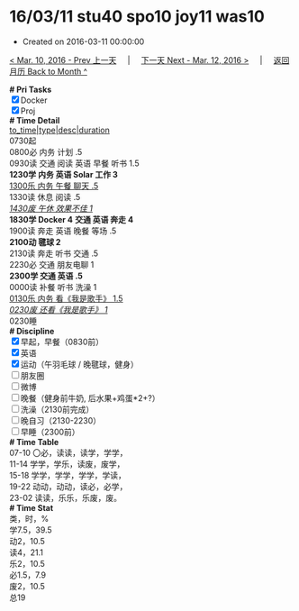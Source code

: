 # 16/03/11 stu40 spo10 joy11 was10

- Created on 2016-03-11 00:00:00

[< Mar. 10, 2016 - Prev 上一天](_archived/lifelogs/2016/03/d10.md) &nbsp; &nbsp; | &nbsp; &nbsp; [下一天 Next - Mar. 12, 2016 >](_archived/lifelogs/2016/03/d12.md) &nbsp; &nbsp; |  &nbsp; &nbsp; [返回月历 Back to Month ^](_archived/lifelogs/2016/03/index.md)
<br/><div><b># Pri Tasks</b></div><div><input checked="true" type="checkbox"/>Docker</div><div><input checked="true" type="checkbox"/>Proj</div><div><b># Time Detail</b></div><div><u>to_time|type|desc|duration</u></div><div>0730起</div><div>0800必 内务 计划 .5</div><div>0930读 交通 阅读 英语 早餐 听书 1.5</div><div><b>1230学 内务 英语 Solar 工作 3</b></div><div><u>1300乐 内务 午餐 聊天 .5</u></div><div>1330读 休息 阅读 .5</div><div><u><i>1430废 午休 效果不佳 1</i></u></div><div><b>1830学 Docker 4</b> <b>交通 英语 奔走 4</b></div><div>1900读 奔走 英语 晚餐 等场 .5</div><div><b>2100动 毽球 2</b></div><div>2130读 奔走 听书 交通 .5</div><div>2230必 交通 朋友电聊 1</div><div><b>2300学 交通 英语 .5</b></div><div>0000读 补餐 听书 洗澡 1</div><div><u>0130乐 内务 看《我是歌手》 1.5</u></div><div><u><i>0230废 还看《我是歌手》 1</i></u></div><div>0230睡</div><div><b># Discipline</b></div><div><input checked="true" type="checkbox"/>早起，早餐（0830前）</div><div><input checked="true" type="checkbox"/>英语</div><div><input checked="true" type="checkbox"/>运动（午羽毛球 / 晚毽球，健身）</div><div><input type="checkbox"/>朋友圈</div><div><input type="checkbox"/>微博</div><div><input type="checkbox"/>晚餐（健身前牛奶, 后水果+鸡蛋*2+?）</div><div><input type="checkbox"/>洗澡（2130前完成）</div><div><input type="checkbox"/>晚自习（2130-2230）</div><div><input type="checkbox"/>早睡（2300前）</div><div><b># Time Table</b></div><div>07-10 〇必，读读，读学，学学，</div><div>11-14 学学，学乐，读废，废学，</div><div>15-18 学学，学学，学学，学读，</div><div>19-22 动动，动动，读必，必学，</div><div>23-02 读读，乐乐，乐废，废。</div><div><b># Time Stat</b></div><div>类，时，%</div><div>学7.5，39.5</div><div>动2，10.5</div><div>读4，21.1</div><div>乐2，10.5</div><div>必1.5，7.9</div><div>废2，10.5</div><div>总19</div>
